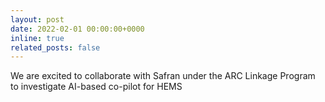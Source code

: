 ```yaml
---
layout: post
date: 2022-02-01 00:00:00+0000
inline: true
related_posts: false
---
```


We are excited to collaborate with Safran under the ARC Linkage Program to investigate AI-based co-pilot for HEMS
